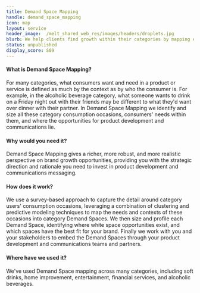 ```yaml
---
title: Demand Space Mapping
handle: demand_space_mapping
icon: map
layout: service
header_image:  /melt_shared_web_res/images/headers/droplets.jpg
blurb: We help clients find growth within their categories by mapping existing and emerging consumer demand.
status: unpublished
display_score: S09
---
```


#### What is Demand Space Mapping?

For many categories, what consumers want and need in a product or service is defined as much by the context as by who the consumer is. For example, in the alcoholic beverage category, what someone wants to drink on a Friday night out with their friends may be different to what they'd want over dinner with their partner. In Demand Space Mapping we identify and size all these category consumption occasions, consumers' needs within them, and where the opportunities for product development and communications lie.

#### Why would you need it?

Demand Space Mapping gives a richer, more robust, and more realistic perspective on brand growth opportunities, providing you with the strategic direction and rationale you need to invest in product development and communications messaging.  

#### How does it work?

We use a survey-based approach to capture the detail around category users' consumption occasions, leveraging a combination of clustering and predictive modeling techniques to map the needs and contexts of these occasions into category Demand Spaces. We then size and profile each Demand Space, identifying where white space opportunities exist, and which spaces have the best fit for your brand. Finally we work with you and your stakeholders to embed the Demand Spaces through your product development and communications teams and partners.

#### Where have we used it?

We've used Demand Space mapping across many categories, including soft drinks, home improvement, entertainment, financial services, and alcoholic beverages.
